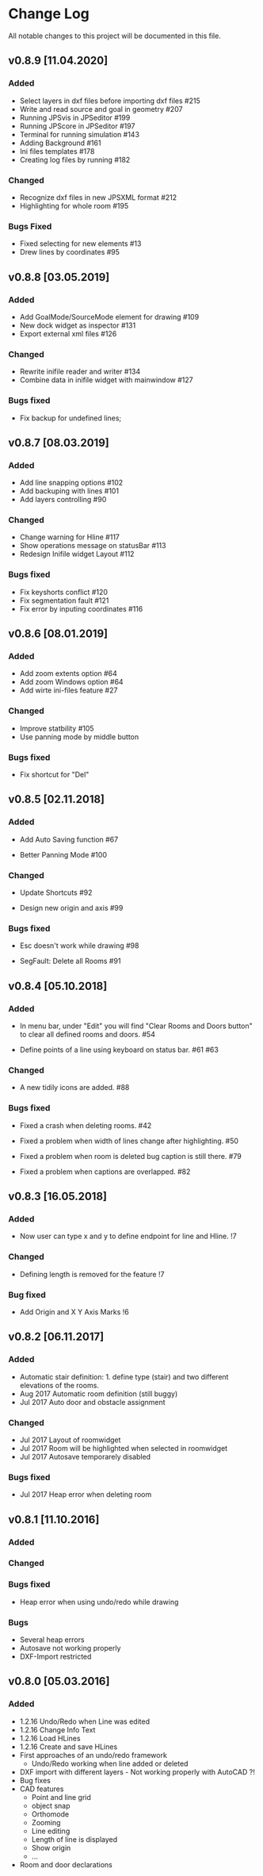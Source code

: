 # Change Log
All notable changes to this project will be documented in this file.

## v0.8.9 [11.04.2020]
### Added
- Select layers in dxf files before importing dxf files #215
- Write and read source and goal in geometry #207
- Running JPSvis in JPSeditor #199
- Running JPScore in JPSeditor #197
- Terminal for running simulation #143
- Adding Background #161
- Ini files templates #178
- Creating log files by running #182

### Changed
- Recognize dxf files in new JPSXML format #212
- Highlighting for whole room #195

### Bugs Fixed
- Fixed selecting for new elements #13
- Drew lines by coordinates #95


## v0.8.8 [03.05.2019]
### Added
- Add GoalMode/SourceMode element for drawing #109
- New dock widget as inspector #131
- Export external xml files #126

### Changed
- Rewrite inifile reader and writer #134
- Combine data in inifile widget with mainwindow #127

### Bugs fixed
- Fix backup for undefined lines;

## v0.8.7 [08.03.2019]
### Added
- Add line snapping options #102
- Add backuping with lines #101
- Add layers controlling #90

### Changed
- Change warning for Hline #117
- Show operations message on statusBar #113
- Redesign Inifile widget Layout #112

### Bugs fixed
- Fix keyshorts conflict #120
- Fix segmentation fault #121
- Fix error by inputing coordinates #116

## v0.8.6 [08.01.2019]
### Added
- Add zoom extents option #64
- Add zoom Windows option #64
- Add wirte ini-files feature #27

### Changed
- Improve statbility #105
- Use panning mode by middle button 

### Bugs fixed
- Fix shortcut for "Del"

## v0.8.5 [02.11.2018]
### Added
- Add Auto Saving function #67

- Better Panning Mode #100

### Changed
- Update Shortcuts #92

- Design new origin and axis #99

### Bugs fixed
- Esc doesn't work while drawing #98

- SegFault: Delete all Rooms #91


## v0.8.4 [05.10.2018]
### Added
- In menu bar, under "Edit" you will find "Clear Rooms and Doors button" to clear all defined rooms and doors. #54

- Define points of a line using keyboard on status bar. #61 #63

### Changed
- A new tidily icons are added. #88

### Bugs fixed
- Fixed a crash when deleting rooms. #42

- Fixed a problem when width of lines change after highlighting. #50

- Fixed a problem when room is deleted bug caption is still there. #79

- Fixed a problem when captions are overlapped. #82

## v0.8.3 [16.05.2018]
### Added
- Now user can type x and y to define endpoint for line and Hline.  !7

### Changed
-  Defining length is removed for the feature !7

### Bug fixed
- Add Origin and X Y Axis Marks !6

## v0.8.2 [06.11.2017]

### Added 
- Automatic stair definition: 1. define type (stair) and two different elevations of the rooms.
- Aug 2017 Automatic room definition (still buggy)
- Jul 2017 Auto door and obstacle assignment

### Changed
- Jul 2017 Layout of roomwidget
- Jul 2017 Room will be highlighted when selected in roomwidget
- Jul 2017 Autosave temporarely disabled

### Bugs fixed
- Jul 2017 Heap error when deleting room


## v0.8.1 [11.10.2016]

### Added

### Changed

### Bugs fixed

- Heap error when using undo/redo while drawing

### Bugs

- Several heap errors
- Autosave not working properly
- DXF-Import restricted 
    
## v0.8.0 [05.03.2016]

### Added
- 1.2.16 Undo/Redo when Line was edited
- 1.2.16 Change Info Text
- 1.2.16 Load HLines
- 1.2.16 Create and save HLines
- First approaches of an undo/redo framework
	- Undo/Redo working when line added or deleted
- DXF import with different layers - Not working properly with AutoCAD ?! 
- Bug fixes
- CAD features
	- Point and line grid
	- object snap
	- Orthomode
	- Zooming 
	- Line editing
	- Length of line is displayed
	- Show origin
	- ...
- Room and door declarations
